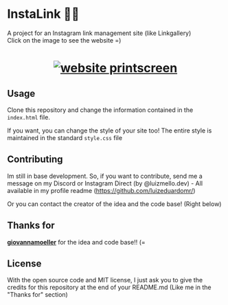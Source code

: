 # InstaLink 👨‍💻
A project for an Instagram link management site (like Linkgallery) </br>
Click on the image to see the website =)

<h1 align="center">
    <a href="[chullie03.github.io/Linktree/](https://chullie03.github.io/Linktree/)" target="_blank">
        <img alt="website printscreen" title="#instalink" src="github_assets/screenmobile2.png" />
    <a/>
</h1>

## Usage

Clone this repository and change the information contained in the `index.html` file.

If you want, you can change the style of your site too! The entire style is maintained in the standard `style.css` file

## Contributing
Im still in base development. So, if you want to contribute, send me a message on my Discord or Instagram Direct (by @luizmello.dev) - All available in my profile readme (https://github.com/luizeduardomr/)

Or you can contact the creator of the idea and the code base! (Right below)
## Thanks for

 [**giovannamoeller**](https://github.com/giovannamoeller) for the idea and code base!! (=

## License
With the open source code and MIT license, I just ask you to give the credits for this repository at the end of your README.md (Like me in the "Thanks for" section)
